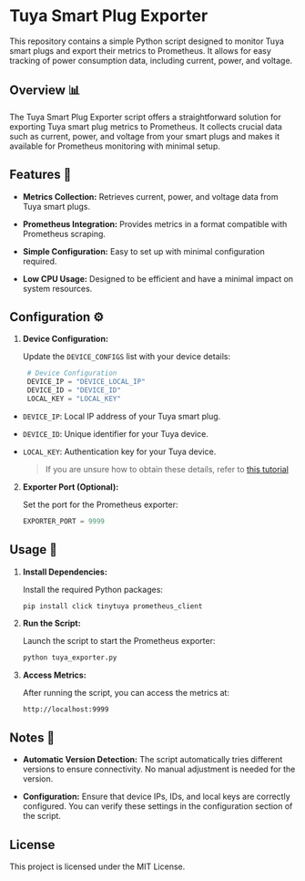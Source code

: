 # Tuya Smart Plug Exporter

This repository contains a simple Python script designed to monitor Tuya smart plugs and export their metrics to Prometheus. It allows for easy tracking of power consumption data, including current, power, and voltage.

## Overview 📊

The Tuya Smart Plug Exporter script offers a straightforward solution for exporting Tuya smart plug metrics to Prometheus. It collects crucial data such as current, power, and voltage from your smart plugs and makes it available for Prometheus monitoring with minimal setup.

## Features 🌟

- **Metrics Collection:** Retrieves current, power, and voltage data from Tuya smart plugs.
  
- **Prometheus Integration:** Provides metrics in a format compatible with Prometheus scraping.
  
- **Simple Configuration:** Easy to set up with minimal configuration required.
  
- **Low CPU Usage:** Designed to be efficient and have a minimal impact on system resources.

## Configuration ⚙️

1. **Device Configuration:**

   Update the `DEVICE_CONFIGS` list with your device details:

   ```python
    # Device Configuration
    DEVICE_IP = "DEVICE_LOCAL_IP"
    DEVICE_ID = "DEVICE_ID"
    LOCAL_KEY = "LOCAL_KEY"
   ```

- `DEVICE_IP`: Local IP address of your Tuya smart plug.
- `DEVICE_ID`: Unique identifier for your Tuya device.
- `LOCAL_KEY`: Authentication key for your Tuya device.

  > If you are unsure how to obtain these details, refer to [this tutorial](https://www.youtube.com/watch?v=Q1ZShFJDvE0)

2. **Exporter Port (Optional):**

   Set the port for the Prometheus exporter:

   ```python
   EXPORTER_PORT = 9999
   ```

## Usage 🚀

1. **Install Dependencies:**

   Install the required Python packages:

   ```sh
   pip install click tinytuya prometheus_client
   ```

2. **Run the Script:**

   Launch the script to start the Prometheus exporter:

   ```sh
   python tuya_exporter.py
   ```

3. **Access Metrics:**

   After running the script, you can access the metrics at:
    
     ```init
     http://localhost:9999
     ```

## Notes 📝

- **Automatic Version Detection:** The script automatically tries different versions to ensure connectivity. No manual adjustment is needed for the version.

- **Configuration:** Ensure that device IPs, IDs, and local keys are correctly configured. You can verify these settings in the configuration section of the script.

## License
This project is licensed under the MIT License.





